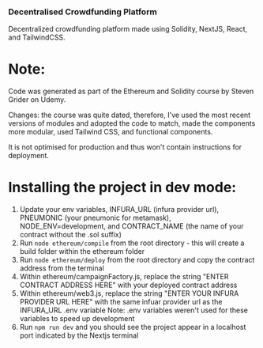 ### Decentralised Crowdfunding Platform
Decentralized crowdfunding platform made using Solidity, NextJS, React, and TailwindCSS.

# Note:
Code was generated as part of the Ethereum and Solidity course by Steven Grider on Udemy.

Changes: the course was quite dated, therefore, I've used the most recent versions of modules and adopted the code to match, made the components more modular, used Tailwind CSS, and functional components.

It is not optimised for production and thus won't contain instructions for deployment. 

# Installing the project in dev mode:
1. Update your env variables, INFURA_URL (infura provider url), PNEUMONIC (your pneumonic for metamask), NODE_ENV=development, and CONTRACT_NAME (the name of your contract without the .sol suffix)
2. Run `node ethereum/compile` from the root directory - this will create a build folder within the ethereum folder
3. Run `node ethereum/deploy` from the root directory and copy the contract address from the terminal
4. Within ethereum/campaignFactory.js, replace the string "ENTER CONTRACT ADDRESS HERE" with your deployed contract address
5. Within ethereum/web3.js, replace the string "ENTER YOUR INFURA PROVIDER URL HERE" with the same infuar provider url as the INFURA_URL .env variable
Note: .env variables weren't used for these variables to speed up development
6. Run `npm run dev` and you should see the project appear in a localhost port indicated by the Nextjs terminal


